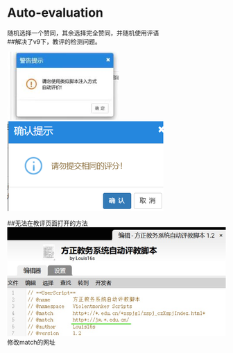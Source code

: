# Auto-evaluation
随机选择一个赞同，其余选择完全赞同，并随机使用评语  
##解决了v9下，教评的检测问题。  

![image](https://github.com/louis16s/Auto-evaluation/blob/main/elements/1.jpg)
![image](https://github.com/louis16s/Auto-evaluation/blob/main/elements/2.png)  

##无法在教评页面打开的方法  
![image](https://github.com/louis16s/Auto-evaluation/blob/main/elements/3.jpg)  
修改match的网址  